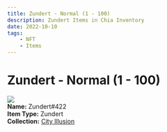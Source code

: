 ```yaml
---
title: Zundert - Normal (1 - 100)
description: Zundert Items in Chia Inventory
date: 2022-10-10
tags:
    - NFT
    - Items
---
```


# Zundert - Normal (1 - 100)
<div class="item_thumbnail">
<img loading="lazy" src="https://kpcytnqbmo3joykwinkoozv52a645phqufylkjigrgs5f3xc.arweave.net/U8WJ-tgFjtpdhVkNU52a90-D3OvPChcLUlBoml0u7i0"><br/>
<div><strong>Name:</strong> Zundert#422</div>
<div><strong>Item Type:</strong> Zundert</div>
<div><strong>Collection:</strong> <a href="https://www.spacescan.io/xch/nft/collection/col1lend2dcn558km4wcwta4xnkfv3xpcmlp9kyt0m909emvfxechlyqdl5ndg">City Illusion</a></div>
</div>

